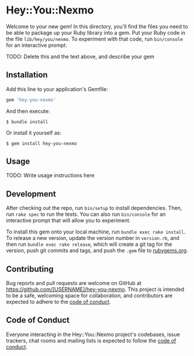 # Hey::You::Nexmo

Welcome to your new gem! In this directory, you'll find the files you need to be able to package up your Ruby library into a gem. Put your Ruby code in the file `lib/hey/you/nexmo`. To experiment with that code, run `bin/console` for an interactive prompt.

TODO: Delete this and the text above, and describe your gem

## Installation

Add this line to your application's Gemfile:

```ruby
gem 'hey-you-nexmo'
```

And then execute:

    $ bundle install

Or install it yourself as:

    $ gem install hey-you-nexmo

## Usage

TODO: Write usage instructions here

## Development

After checking out the repo, run `bin/setup` to install dependencies. Then, run `rake spec` to run the tests. You can also run `bin/console` for an interactive prompt that will allow you to experiment.

To install this gem onto your local machine, run `bundle exec rake install`. To release a new version, update the version number in `version.rb`, and then run `bundle exec rake release`, which will create a git tag for the version, push git commits and tags, and push the `.gem` file to [rubygems.org](https://rubygems.org).

## Contributing

Bug reports and pull requests are welcome on GitHub at https://github.com/[USERNAME]/hey-you-nexmo. This project is intended to be a safe, welcoming space for collaboration, and contributors are expected to adhere to the [code of conduct](https://github.com/[USERNAME]/hey-you-nexmo/blob/master/CODE_OF_CONDUCT.md).


## Code of Conduct

Everyone interacting in the Hey::You::Nexmo project's codebases, issue trackers, chat rooms and mailing lists is expected to follow the [code of conduct](https://github.com/[USERNAME]/hey-you-nexmo/blob/master/CODE_OF_CONDUCT.md).
